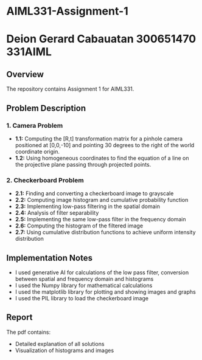# AIML331-Assignment-1

# Deion Gerard Cabauatan 300651470 331AIML

## Overview
The repository contains Assignment 1 for AIML331.

## Problem Description
### 1. Camera Problem
- **1.1:** Computing the [R,t] transformation matrix for a pinhole camera positioned at [0,0,-10] and pointing 30 degrees to the right of the world coordinate origin.
- **1.2:** Using homogeneous coordinates to find the equation of a line on the projective plane passing through projected points.

### 2. Checkerboard Problem
- **2.1:** Finding and converting a checkerboard image to grayscale
- **2.2:** Computing image histogram and cumulative probability function
- **2.3:** Implementing low-pass filtering in the spatial domain
- **2.4:** Analysis of filter separability
- **2.5:** Implementing the same low-pass filter in the frequency domain
- **2.6:** Computing the histogram of the filtered image
- **2.7:** Using cumulative distribution functions to achieve uniform intensity distribution

## Implementation Notes
- I used generative AI for calculations of the low pass filter, conversion between spatial and frequency domain and histograms
- I used the Numpy library for mathematical calculations
- I used the matplotlib library for plotting and showing images and graphs
- I used the PIL library to load the checkerboard image

## Report
The pdf contains:
- Detailed explanation of all solutions
- Visualization of histograms and images
